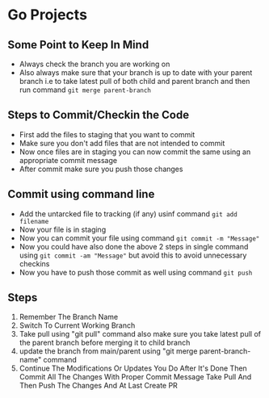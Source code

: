 # Go Projects

## Some Point to Keep In Mind

- Always check the branch you are working on
- Also always make sure that your branch is up to date with your parent branch i.e to take latest pull of both child and parent branch and then run command `git merge parent-branch`

## Steps to Commit/Checkin the Code

- First add the files to staging that you want to commit
- Make sure you don't add files that are not intended to commit
- Now once files are in staging you can now commit the same using an appropriate commit message
- After commit make sure you push those changes

## Commit using command line

- Add the untarcked file to tracking (if any) usinf command `git add filename`
- Now your file is in staging
- Now you can commit your file using command `git commit -m "Message"`
- Now you could have also done the above 2 steps in single command using `git commit -am "Message"` but avoid this to avoid unnecessary checkins
- Now you have to push those commit as well using command `git push`

## Steps

1. Remember The Branch Name
2. Switch To Current Working Branch
3. Take pull using "git pull" command also make sure you take latest pull of the parent branch before merging it to child branch
4. update the branch from main/parent using "git merge parent-branch-name" command
5. Continue The Modifications Or Updates You Do After It's Done Then Commit All The Changes With Proper Commit Message Take Pull And Then Push The Changes And At Last Create PR

